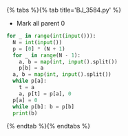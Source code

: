 {% tabs %}{% tab title='BJ_3584.py' %}

* Mark all parent 0

```py
for _ in range(int(input())):
  N = int(input())
  p = [0] * (N + 1)
  for _ in range(N - 1):
    a, b = map(int, input().split())
    p[b] = a
  a, b = map(int, input().split())
  while p[a]:
    t = a
    a, p[t] = p[a], 0
  p[a] = 0
  while p[b]: b = p[b]
  print(b)
```

{% endtab %}{% endtabs %}
